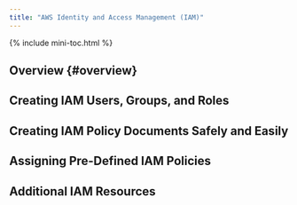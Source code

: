 ```yaml
---
title: "AWS Identity and Access Management (IAM)"
---
```


{% include mini-toc.html %}

## Overview {#overview}

## Creating IAM Users, Groups, and Roles

## Creating IAM Policy Documents Safely and Easily

## Assigning Pre-Defined IAM Policies

## Additional IAM Resources
